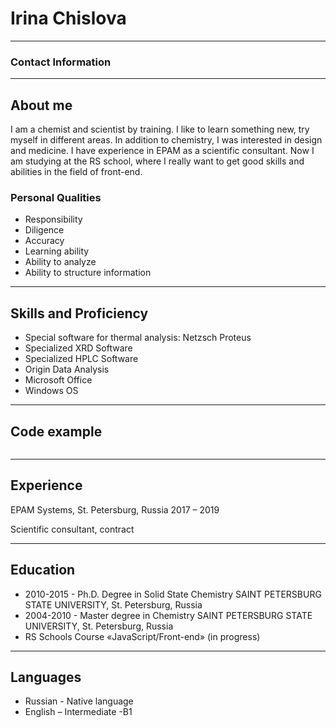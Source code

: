 # **Irina Chislova**


---

### **Contact Information**


---

## About me

I am a chemist and scientist by training. I like to learn something new, try myself in different areas. In addition to chemistry, I was interested in design and medicine. I have experience in EPAM as a scientific consultant. Now I am studying at the RS school, where I really want to get good skills and abilities in the field of front-end.

### Personal Qualities

- Responsibility
- Diligence
- Accuracy
- Learning ability
- Ability to analyze
- Ability to structure information

---

## Skills and Proficiency

- Special software for thermal analysis: Netzsch Proteus
- Specialized XRD Software
- Specialized HPLC Software
- Origin Data Analysis
- Microsoft Office
- Windows OS

---

## Code example

```In progress...

```

---

## Experience

EPAM Systems, St. Petersburg, Russia 2017 – 2019

Scientific consultant, contract

---

## Education

- 2010-2015 - Ph.D. Degree in Solid State Chemistry SAINT PETERSBURG STATE UNIVERSITY, St. Petersburg, Russia
- 2004-2010 - Master degree in Chemistry SAINT PETERSBURG STATE UNIVERSITY, St. Petersburg, Russia
- RS Schools Course «JavaScript/Front-end» (in progress)

---

## Languages

- Russian - Native language
- English – Intermediate -B1
